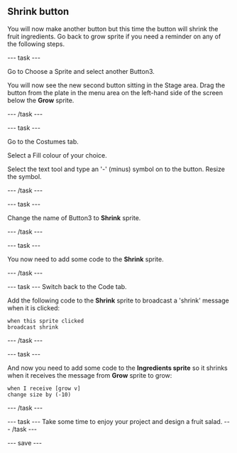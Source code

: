 ## Shrink button

You will now make another button but this time the button will shrink the fruit ingredients. Go back to grow sprite if you need a reminder on any of the following steps.

--- task ---

Go to Choose a Sprite and select another Button3.

You will now see the new second button sitting in the Stage area. Drag the button from the plate in the menu area on the left-hand side of the screen below the **Grow** sprite.

--- /task ---

--- task ---

Go to the Costumes tab. 

Select a Fill colour of your choice. 

Select the text tool and type an '-' (minus) symbol on to the button. Resize the symbol.

--- /task ---

--- task ---

Change the name of Button3 to **Shrink** sprite.

--- /task ---

--- task ---

You now need to add some code to the **Shrink** sprite.

--- /task ---

--- task ---
Switch back to the Code tab. 

Add the following code to the **Shrink** sprite to broadcast a 'shrink' message when it is clicked:

```blocks3
when this sprite clicked
broadcast shrink
```
--- /task ---

--- task ---

And now you need to add some code to the **Ingredients sprite** so it shrinks when it receives the message from **Grow** sprite to grow:

```blocks3
when I receive [grow v]
change size by (-10)
```
--- /task ---

--- task ---
Take some time to enjoy your project and design a fruit salad. 
--- /task ---

--- save ---







 




 






